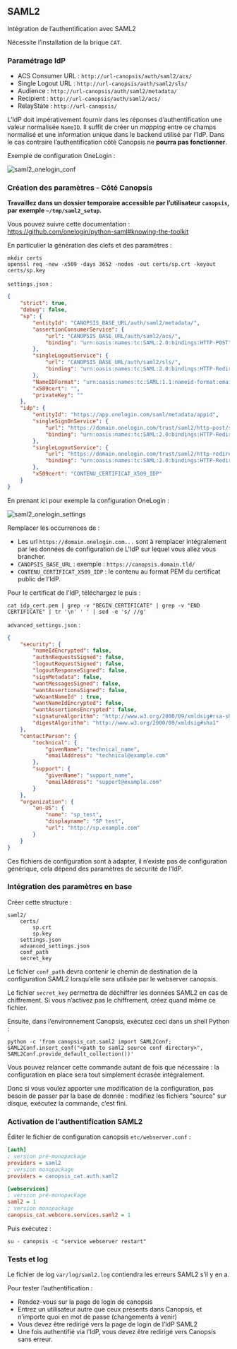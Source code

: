 ## SAML2

Intégration de l’authentification avec SAML2

Nécessite l’installation de la brique `CAT`.

### Paramétrage IdP

 * ACS Consumer URL : `http://url-canopsis/auth/saml2/acs/`
 * Single Logout URL : `http://url-canopsis/auth/saml2/sls/`
 * Audience : `http://url-canopsis/auth/saml2/metadata/`
 * Recipient : `http://url-canopsis/auth/saml2/acs/`
 * RelayState : `http://url-canopsis/`

L’IdP doit impérativement fournir dans les réponses d’authentification une valeur normalisée `NameID`. Il suffit de créer un *mapping* entre ce champs normalisé et une information unique dans le backend utilisé par l’IdP. Dans le cas contraire l’authentification côté Canopsis ne **pourra pas fonctionner**.

Exemple de configuration OneLogin :

![saml2_onelogin_conf](pics/saml2_onelogin_conf.png)

### Création des paramètres - Côté Canopsis

**Travaillez dans un dossier temporaire accessible par l’utilisateur `canopsis`, par exemple `~/tmp/saml2_setup`.**

Vous pouvez suivre cette documentation : https://github.com/onelogin/python-saml#knowing-the-toolkit

En particulier la génération des clefs et des paramètres :

```
mkdir certs
openssl req -new -x509 -days 3652 -nodes -out certs/sp.crt -keyout certs/sp.key
```

`settings.json` :

```json
{
    "strict": true,
    "debug": false,
    "sp": {
        "entityId": "CANOPSIS_BASE_URL/auth/saml2/metadata/",
        "assertionConsumerService": {
            "url": "CANOPSIS_BASE_URL/auth/saml2/acs/",
            "binding": "urn:oasis:names:tc:SAML:2.0:bindings:HTTP-POST"
        },
        "singleLogoutService": {
            "url": "CANOPSIS_BASE_URL/auth/saml2/sls/",
            "binding": "urn:oasis:names:tc:SAML:2.0:bindings:HTTP-Redirect"
        },
        "NameIDFormat": "urn:oasis:names:tc:SAML:1.1:nameid-format:emailAddress",
        "x509cert": "",
        "privateKey": ""
    },
    "idp": {
        "entityId": "https://app.onelogin.com/saml/metadata/appid",
        "singleSignOnService": {
            "url": "https://domain.onelogin.com/trust/saml2/http-post/sso/appid",
            "binding": "urn:oasis:names:tc:SAML:2.0:bindings:HTTP-Redirect"
        },
        "singleLogoutService": {
            "url": "https://domain.onelogin.com/trust/saml2/http-redirect/slo/appid",
            "binding": "urn:oasis:names:tc:SAML:2.0:bindings:HTTP-Redirect"
        },
        "x509cert": "CONTENU_CERTIFICAT_X509_IDP"
    }
}
```

En prenant ici pour exemple la configuration OneLogin :

![saml2_onelogin_settings](pics/saml2_onelogin_settings.png)

Remplacer les occurrences de :

 * Les url `https://domain.onelogin.com...` sont à remplacer intégralement par les données de configuration de L'IdP sur lequel vous allez vous brancher.
 * `CANOPSIS_BASE_URL` : exemple : `https://canopsis.domain.tld/`
 * `CONTENU_CERTIFICAT_X509_IDP` : le contenu au format PEM du certificat public de l’IdP.

Pour le certificat de l’IdP, téléchargez le puis :

```
cat idp_cert.pem | grep -v "BEGIN CERTIFICATE" | grep -v "END CERTIFICATE" | tr '\n' ' ' | sed -e 's/ //g'
```

`advanced_settings.json` :

```json
{
    "security": {
        "nameIdEncrypted": false,
        "authnRequestsSigned": false,
        "logoutRequestSigned": false,
        "logoutResponseSigned": false,
        "signMetadata": false,
        "wantMessagesSigned": false,
        "wantAssertionsSigned": false,
        "wXoantNameId" : true,
        "wantNameIdEncrypted": false,
        "wantAssertionsEncrypted": false,
        "signatureAlgorithm": "http://www.w3.org/2000/09/xmldsig#rsa-sha1",
        "digestAlgorithm": "http://www.w3.org/2000/09/xmldsig#sha1"
    },
    "contactPerson": {
        "technical": {
            "givenName": "technical_name",
            "emailAddress": "technical@example.com"
        },
        "support": {
            "givenName": "support_name",
            "emailAddress": "support@example.com"
        }
    },
    "organization": {
        "en-US": {
            "name": "sp_test",
            "displayname": "SP test",
            "url": "http://sp.example.com"
        }
    }
}
```

Ces fichiers de configuration sont à adapter, il n’existe pas de configuration générique, cela dépend des paramètres de sécurité de l’IdP.

### Intégration des paramètres en base

Créer cette structure :

```
saml2/
    certs/
        sp.crt
        sp.key
    settings.json
    advanced_settings.json
    conf_path
    secret_key
```

Le fichier `conf_path` devra contenir le chemin de destination de la configuration SAML2 lorsqu’elle sera utilisée par le webserver canopsis.

Le fichier `secret_key` permettra de déchiffrer les données SAML2 en cas de chiffrement. Si vous n’activez pas le chiffrement, créez quand même ce fichier.

Ensuite, dans l’environnement Canopsis, exécutez ceci dans un shell Python :

```
python -c 'from canopsis_cat.saml2 import SAML2Conf; SAML2Conf.insert_conf("<path to saml2 source conf directory>", SAML2Conf.provide_default_collection())'
```

Vous pouvez relancer cette commande autant de fois que nécessaire : la configuration en place sera tout simplement écrasée intégralement.

Donc si vous voulez apporter une modification de la configuration, pas besoin de passer par la base de donnée : modifiez les fichiers "source" sur disque, exécutez la commande, c’est fini.

### Activation de l’authentification SAML2

Éditer le fichier de configuration canopsis `etc/webserver.conf` :

```ini
[auth]
; version pré-monopackage
providers = saml2
; version monopackage
providers = canopsis_cat.auth.saml2

[webservices]
; version pré-monopackage
saml2 = 1
; version monopackage
canopsis_cat.webcore.services.saml2 = 1
```

Puis exécutez :

```
su - canopsis -c "service webserver restart"
```

### Tests et log

Le fichier de log `var/log/saml2.log` contiendra les erreurs SAML2 s’il y en a.

Pour tester l’authentification :

 * Rendez-vous sur la page de login de canopsis
 * Entrez un utilisateur autre que ceux présents dans Canopsis, et n’importe quoi en mot de passe (changements à venir)
 * Vous devez être redirigé vers la page de login de l’IdP SAML2
 * Une fois authentifié via l’IdP, vous devez être redirigé vers Canopsis sans erreur.
